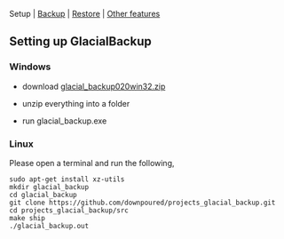 
Setup | [Backup](backup.md) | [Restore](restore.md) | [Other features](other.md)

## Setting up GlacialBackup

### Windows

* download [glacial\_backup020win32.zip](https://github.com/downpoured/projects_glacial_backup/releases/download/v0.2.0/glacial_backup020win32.zip)

* unzip everything into a folder

* run glacial_backup.exe

### Linux

Please open a terminal and run the following,

    sudo apt-get install xz-utils
    mkdir glacial_backup
    cd glacial_backup
    git clone https://github.com/downpoured/projects_glacial_backup.git
    cd projects_glacial_backup/src
    make ship
    ./glacial_backup.out

